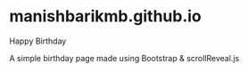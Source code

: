# manishbarikmb.github.io
Happy Birthday

A simple birthday page made using Bootstrap & scrollReveal.js


